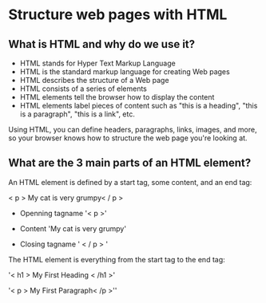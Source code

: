 # Structure web pages with HTML

## What is HTML and why do we use it?

+ HTML stands for Hyper Text Markup Language
+ HTML is the standard markup language for creating Web pages
+ HTML describes the structure of a Web page
+ HTML consists of a series of elements
+ HTML elements tell the browser how to display the content
+ HTML elements label pieces of content such as "this is a heading", "this is a paragraph", "this is a link", etc.

Using HTML, you can define headers, paragraphs, links, images, and more, so your browser knows how to structure the web page you're looking at.

## What are the 3 main parts of an HTML element?

An HTML element is defined by a start tag, some content, and an end tag:

< p > My cat is very grumpy< / p >

+ Openning tagname '< p >' 

+ Content 'My cat is very grumpy'

+ Closing tagname ' < / p > '

The HTML element is everything from the start tag to the end tag:

'< h1 > My First Heading < /h1 >'

'< p > My First Paragraph< /p >''


